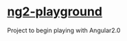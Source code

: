 # [ng2-playground](https://github.com/rosterloh/ng2-playground)

Project to begin playing with Angular2.0
